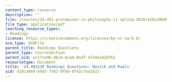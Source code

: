 ```yaml
---
content_type: resource
description: ''
file: /courses/24-401-proseminar-in-philosophy-ii-spring-2020/410ca9b9b9d575039f0d0f42c7aa2522_MIT24_401S20_Questions21.pdf
file_type: application/pdf
learning_resource_types:
- Readings
license: https://creativecommons.org/licenses/by-nc-sa/4.0/
ocw_type: OCWFile
parent_title: Readings Questions
parent_type: CourseSection
parent_uid: ec17ce96-dbcd-bca4-0edf-e5343a42bf62
resourcetype: Document
title: '24.401S20 Readings Questions: Nozick and Rawls'
uid: 410ca9b9-b9d5-7503-9f0d-0f42c7aa2522
---
```

